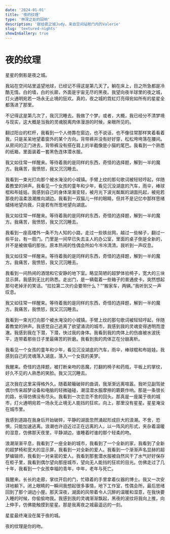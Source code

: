 ```yaml
---
date: '2024-01-01'
title: '夜的纹理'
type: '林深之处的回响'
description: '献给夜之城Judy，来自空间站舱门内的Valerie'
slug: 'textured-nights'
showInGallery: true
---
```


# 夜的纹理

星星的倒影是夜之城。

我站在空间站里遥望地球，已经记不得这是第几天了。躺在床上，目之所急都是冷酷无情。白的墙，白的长廊，外面是宇宙无尽的黑夜。我望向夜半球里的夜之城，灯火通明宛若一场永无止境的狂欢。真的，夜之城的霓虹灯亮得宛如所有的星星全都落进了那里。

不记得这是第几次了，我沉沉睡去。我做了个梦。或者，大概，我已经分不清梦境与现实，这大概是当我的灵魂脱离肉体漫游的时候，亲眼所见的。

翻过阳台的栏杆，我看到一个人倚靠在窗边，也不说话，也不像往常那样笑着看着我，只是呆呆地望着窗外的某个方向。背带裤并没有好好穿，松松垮垮落在腰间。从房间的正门进去，背带裤没有搭在肩上的半截像是小猫的尾巴。我看到一个熟悉的纸箱，里面装着一套黑色连体潜水服。

我又如往常一样醒来。等待着我的是同样的东西，奇怪的选择题，解到一半的魔方。我痛苦，我愤怒，我又沉沉睡去。

我看到一束光打向那个被水淹没的小城镇。手臂上纹的那句歌词被轻轻哼起，伴随着教堂的钟声。我看见一个女孩的童年和少年，看见沉没湖底的汽车，雨伞，棒球棍和布娃娃。我感到自己的身体渐渐变轻，被月光下波光粼粼的湖面托起，被宛若那夜的温柔浪潮推向湖边。我看到一双猫儿一样的眼睛，但并不是记忆中那样思绪缱绻地望向我，只是若有所思地望向湖底。

我又如往常一样醒来。等待着我的是同样的东西，奇怪的选择题，解到一半的魔方。我痛苦，我愤怒，我又沉沉睡去。

我看到一座高楼外一条不为人知的小路，走过一些铁丝网，越过一些梯子，翻过一些平台，有一扇门。门里是一间早已失去主人的办公室，里面的桌子倒是全新的，并不是被做塌的那张。原本热闹的性偶会所如今冷冷清清。我听到一声叹息。

我又如往常一样醒来。等待着我的是同样的东西，奇怪的选择题，解到一半的魔方。我痛苦，我愤怒，我又沉沉睡去。

我看到一间热闹的酒馆和它安静的地下室。略显简陋的超梦体验椅子，宽大的三块显示屏。我感到无比的熟悉。走出门，是一辆载着一些箱子的普通皮卡。突然想起那句老掉牙的笑话。“拉拉第二次约会要带什么？”“搬家车，两辆。”我听到又一声叹息。

我又如往常一样醒来。等待着我的是同样的东西，奇怪的选择题，解到一半的魔方。我痛苦，我愤怒，我又沉沉睡去。

我看到一束光打向那个被水淹没的小城镇。手臂上纹的那句歌词被轻轻哼起，伴随着教堂的钟声。我感觉自己逃离了欲望涌流的城市，我感到我的灵魂变得透明而澄澈。我感到我在下潜，下潜，快过我的身体。我看到我的肉体上的伤痕被水波抚平，连带着那些日子里最痛苦的折磨。我看到我的肉体正在分崩离析。

我看见一个女孩的童年和少年，看见沉没湖底的汽车，雨伞，棒球棍和布娃娃。我感到自己的灵魂落入湖底，落入一个女孩的美梦。

我醒来。奇怪的选择题，被打断亲吻的恶魔，打翻的椅子和药瓶，平板上的掌纹，好久不见的人熟悉的笑脸。我又沉沉睡去。

这次我在这里呆得格外久。随着颠簸破碎的曲调，我渐渐远离喧嚣。我听见副驾驶偶尔传来超梦设备和电脑的轻微磕碰，潮湿潜水服摩擦的簌簌作响。那是一条很长的路，长得仿佛没有尽头。我看到一次恋恋不舍的回头。那真是一座属于夜的城市，灯火通明宛若一场永无止境无人能挡的狂欢。向上，那里没有星星。星星淹没在城市里。

我感到道路在我身后开始破碎，平静的湖面忽然涌起形成巨大的浪潮。不舍，恐惧，只能加速逃离。浪潮也许迫近过正在远离的人，以一阵风的形式，夹杂着温暖的湿意，仿佛那天夜里，平静湖边，谁睡着时谁的那个轻柔的吻。

浪潮渐渐平息，我看到了一座全新的城市，我看到了一个全新的家，我看到了全新的超梦椅和宽大的显示屏，我看到一对全新的爱人。我看到一个渐渐声名显赫的超梦编辑师，我看到一对亲密的爱人。我看到那套潜水服被自然风干了水气好好保存在柜子里，我看到偶尔望向那座城市，望向无人能挡的狂欢的目光。仿佛走过了几十年，我看到一个女孩幸福的青年，中年，老年与死亡。

我醒来。长长的走廊，掌纹开启的门，忙碌着的手里拿着仪器的博士。我又一次安详地躺下。闭上眼睛的一瞬间我想起很多事情，地下工作室，性偶会所，最后思绪回到了那个湖边小屋。那天深夜，湖面的风带着令人沉醉的温暖和湿意，在我快要入睡的时候，你偷偷吻我。我感到我的灵魂渐渐飘起，黑夜的波纹将我向上推，向上伸手，仿佛能触摸到星星。那是我离夜之城最遥远的一刻。

星星最终淹没在属于夜的城。

夜的纹理是你的吻。
